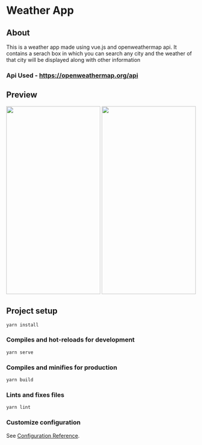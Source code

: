 # Weather App

## About

This is a weather app made using vue.js and openweathermap api. It contains a serach box in which you can search any city and the weather of that city will be displayed along with other information

### Api Used - https://openweathermap.org/api


## Preview


<img src="https://user-images.githubusercontent.com/72314518/138607100-1989c504-d0cf-4d7f-96f2-edc3c9febfe9.png" width="250" height="500">     <img src="https://user-images.githubusercontent.com/72314518/138607164-e86fd5e2-fc69-4343-8a6c-b414655cd06d.png" width="250" height="500">


## 







## Project setup
```
yarn install
```

### Compiles and hot-reloads for development
```
yarn serve
```

### Compiles and minifies for production
```
yarn build
```

### Lints and fixes files
```
yarn lint
```

### Customize configuration
See [Configuration Reference](https://cli.vuejs.org/config/).
